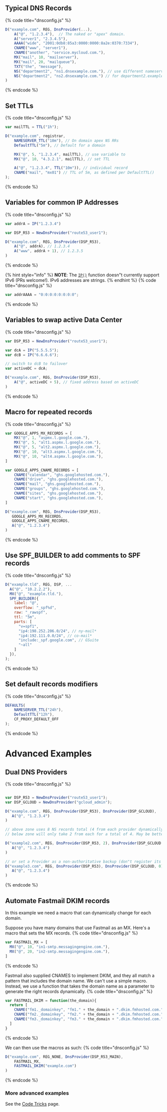 ## Typical DNS Records ##

{% code title="dnsconfig.js" %}
```javascript
D("example.com", REG, DnsProvider(...),
    A("@", "1.2.3.4"),  // The naked or "apex" domain.
    A("server1", "2.3.4.5"),
    AAAA("wide", "2001:0db8:85a3:0000:0000:8a2e:0370:7334"),
    CNAME("www", "server1"),
    CNAME("another", "service.mycloud.com."),
    MX("mail", 10, "mailserver"),
    MX("mail", 20, "mailqueue"),
    TXT("the", "message"),
    NS("department2", "ns1.dnsexample.com."), // use different nameservers
    NS("department2", "ns2.dnsexample.com.") // for department2.example.com
)
```
{% endcode %}


## Set TTLs ##
{% code title="dnsconfig.js" %}
```javascript
var mailTTL = TTL("1h");

D("example.com", registrar,
    NAMESERVER_TTL("10m"), // On domain apex NS RRs
    DefaultTTL("5m"), // Default for a domain

    MX("@", 5, "1.2.3.4", mailTTL), // use variable to
    MX("@", 10, "4.3.2.1", mailTTL), // set TTL

    A("@", "1.2.3.4", TTL("10m")), // individual record
    CNAME("mail", "mx01") // TTL of 5m, as defined per DefaultTTL()
);
```
{% endcode %}

## Variables for common IP Addresses ##
{% code title="dnsconfig.js" %}
```javascript
var addrA = IP("1.2.3.4")

var DSP_R53 = NewDnsProvider("route53_user1");

D("example.com", REG, DnsProvider(DSP_R53),
    A("@", addrA), // 1.2.3.4
    A("www", addrA + 1), // 1.2.3.5
)
```
{% endcode %}

{% hint style="info" %}
**NOTE**: The [`IP()`](functions/global/IP.md) function doesn"t currently support IPv6 (PRs welcome!).  IPv6 addresses are strings.
{% endhint %}
{% code title="dnsconfig.js" %}
```javascript
var addrAAAA = "0:0:0:0:0:0:0:0";
```
{% endcode %}

## Variables to swap active Data Center ##
{% code title="dnsconfig.js" %}
```javascript
var DSP_R53 = NewDnsProvider("route53_user1");

var dcA = IP("5.5.5.5");
var dcB = IP("6.6.6.6");

// switch to dcB to failover
var activeDC = dcA;

D("example.com", REG, DnsProvider(DSP_R53),
    A("@", activeDC + 5), // fixed address based on activeDC
)
```
{% endcode %}

## Macro for repeated records ##
{% code title="dnsconfig.js" %}
```javascript
var GOOGLE_APPS_MX_RECORDS = [
    MX("@", 1, "aspmx.l.google.com."),
    MX("@", 5, "alt1.aspmx.l.google.com."),
    MX("@", 5, "alt2.aspmx.l.google.com."),
    MX("@", 10, "alt3.aspmx.l.google.com."),
    MX("@", 10, "alt4.aspmx.l.google.com."),
]

var GOOGLE_APPS_CNAME_RECORDS = [
    CNAME("calendar", "ghs.googlehosted.com."),
    CNAME("drive", "ghs.googlehosted.com."),
    CNAME("mail", "ghs.googlehosted.com."),
    CNAME("groups", "ghs.googlehosted.com."),
    CNAME("sites", "ghs.googlehosted.com."),
    CNAME("start", "ghs.googlehosted.com."),
]

D("example.com", REG, DnsProvider(DSP_R53),
   GOOGLE_APPS_MX_RECORDS,
   GOOGLE_APPS_CNAME_RECORDS,
   A("@", "1.2.3.4")
)
```
{% endcode %}

## Use SPF_BUILDER to add comments to SPF records ##
{% code title="dnsconfig.js" %}
```javascript
D("example.tld", REG, DSP, ...
  A("@", "10.2.2.2"),
  MX("@", "example.tld."),
  SPF_BUILDER({
    label: "@",
    overflow: "_spf%d",
    raw: "_rawspf",
    ttl: "5m",
    parts: [
      "v=spf1",
      "ip4:198.252.206.0/24", // ny-mail*
      "ip4:192.111.0.0/24", // co-mail*
      "include:_spf.google.com", // GSuite
      "~all"
    ]
  }),
);
```
{% endcode %}

## Set default records modifiers ##
{% code title="dnsconfig.js" %}
```javascript
DEFAULTS(
    NAMESERVER_TTL("24h"),
    DefaultTTL("12h"),
    CF_PROXY_DEFAULT_OFF
);
```
{% endcode %}

# Advanced Examples #

## Dual DNS Providers ##
{% code title="dnsconfig.js" %}
```javascript

var DSP_R53 = NewDnsProvider("route53_user1");
var DSP_GCLOUD = NewDnsProvider("gcloud_admin");

D("example.com", REG, DnsProvider(DSP_R53), DnsProvider(DSP_GCLOUD),
   A("@", "1.2.3.4")
)

// above zone uses 8 NS records total (4 from each provider dynamically gathered)
// below zone will only take 2 from each for a total of 4. May be better for performance reasons.

D("example2.com", REG, DnsProvider(DSP_R53, 2), DnsProvider(DSP_GCLOUD ,2),
   A("@", "1.2.3.4")
)

// or set a Provider as a non-authoritative backup (don"t register its nameservers)
D("example3.com", REG, DnsProvider(DSP_R53), DnsProvider(DSP_GCLOUD, 0),
   A("@", "1.2.3.4")
)
```
{% endcode %}

## Automate Fastmail DKIM records ##

In this example we need a macro that can dynamically change for each domain.

Suppose you have many domains that use Fastmail as an MX. Here's a macro that sets the MX records.
{% code title="dnsconfig.js" %}
```javascript
var FASTMAIL_MX = [
  MX("@", 10, "in1-smtp.messagingengine.com."),
  MX("@", 20, "in2-smtp.messagingengine.com."),
]
```
{% endcode %}

Fastmail also supplied CNAMES to implement DKIM, and they all match a pattern
that includes the domain name. We can't use a simple macro. Instead, we use
a function that takes the domain name as a parameter to generate the right
records dynamically.
{% code title="dnsconfig.js" %}
```javascript
var FASTMAIL_DKIM = function(the_domain){
  return [
    CNAME("fm1._domainkey", "fm1." + the_domain + ".dkim.fmhosted.com."),
    CNAME("fm2._domainkey", "fm2." + the_domain + ".dkim.fmhosted.com."),
    CNAME("fm3._domainkey", "fm3." + the_domain + ".dkim.fmhosted.com.")
  ]
}
```
{% endcode %}

We can then use the macros as such:
{% code title="dnsconfig.js" %}
```javascript
D("example.com", REG_NONE, DnsProvider(DSP_R53_MAIN),
    FASTMAIL_MX,
    FASTMAIL_DKIM("example.com")
)
```
{% endcode %}

### More advanced examples

See the [Code Tricks](advanced-features/code-tricks) page.
